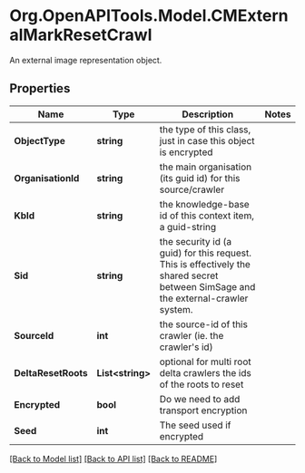 # Org.OpenAPITools.Model.CMExternalMarkResetCrawl
An external image representation object.

## Properties

Name | Type | Description | Notes
------------ | ------------- | ------------- | -------------
**ObjectType** | **string** | the type of this class, just in case this object is encrypted | 
**OrganisationId** | **string** | the main organisation (its guid id) for this source/crawler | 
**KbId** | **string** | the knowledge-base id of this context item, a guid-string | 
**Sid** | **string** | the security id (a guid) for this request.  This is effectively the shared secret between SimSage and the external-crawler system. | 
**SourceId** | **int** | the source-id of this crawler (ie. the crawler&#39;s id) | 
**DeltaResetRoots** | **List&lt;string&gt;** | optional for multi root delta crawlers the ids of the roots to reset | 
**Encrypted** | **bool** | Do we need to add transport encryption | 
**Seed** | **int** | The seed used if encrypted | 

[[Back to Model list]](../README.md#documentation-for-models) [[Back to API list]](../README.md#documentation-for-api-endpoints) [[Back to README]](../README.md)

